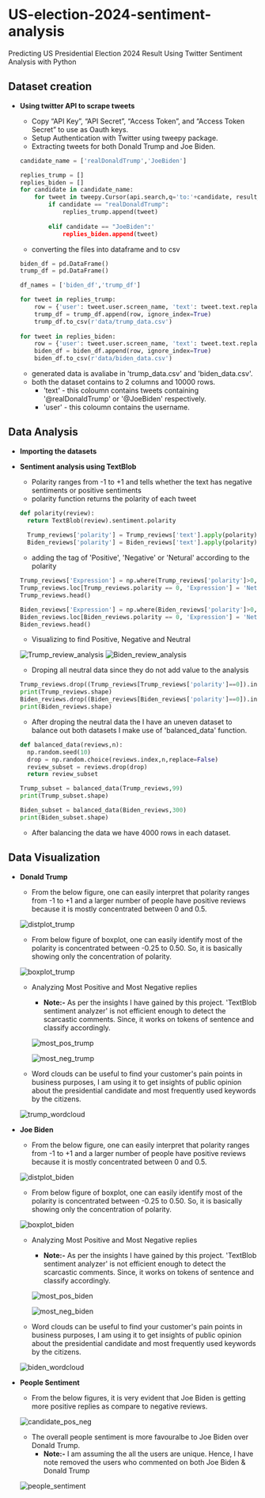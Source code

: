 # US-election-2024-sentiment-analysis

Predicting US Presidential Election 2024 Result Using Twitter Sentiment Analysis with Python

## Dataset creation

- **Using twitter API to scrape tweets**
  - Copy “API Key”, “API Secret”, “Access Token”, and “Access Token Secret” to use as Oauth keys.
  - Setup Authentication with Twitter using tweepy package.
  - Extracting tweets for both Donald Trump and Joe Biden.

  ```python
  candidate_name = ['realDonaldTrump','JoeBiden']
  
  replies_trump = []
  replies_biden = []
  for candidate in candidate_name:
      for tweet in tweepy.Cursor(api.search,q='to:'+candidate, result_type='recent',timeout=999999).items(10000):
          if candidate == "realDonaldTrump":
              replies_trump.append(tweet)
            
          elif candidate == "JoeBiden":'
              replies_biden.append(tweet)
  ```

  - converting the files into dataframe and to csv
  
  ```python
  biden_df = pd.DataFrame()
  trump_df = pd.DataFrame()
  
  df_names = ['biden_df','trump_df']

  for tweet in replies_trump:
      row = {'user': tweet.user.screen_name, 'text': tweet.text.replace('\n', ' ')}
      trump_df = trump_df.append(row, ignore_index=True)
      trump_df.to_csv(r'data/trump_data.csv')
    
  for tweet in replies_biden:
      row = {'user': tweet.user.screen_name, 'text': tweet.text.replace('\n', ' ')}
      biden_df = biden_df.append(row, ignore_index=True)
      biden_df.to_csv(r'data/biden_data.csv')
  ```
  
  - generated data is avaliabe in 'trump_data.csv' and 'biden_data.csv'.
  - both the dataset contains to 2 columns and 10000 rows.
    - 'text' - this coloumn contains tweets containing '@realDonaldTrump' or '@JoeBiden' respectively.
    - 'user' - this coloumn contains the username. 
  

## Data Analysis

- **Importing the datasets**
- **Sentiment analysis using TextBlob**
  - Polarity ranges from -1 to +1 and tells whether the text has negative sentiments or positive sentiments
  - polarity function returns the polarity of each tweet
  
  ```python
  def polarity(review):
    return TextBlob(review).sentiment.polarity
    
    Trump_reviews['polarity'] = Trump_reviews['text'].apply(polarity)
    Biden_reviews['polarity'] = Biden_reviews['text'].apply(polarity) 
  ```
  
  - adding the tag of 'Positive', 'Negative' or 'Netural' according to the polarity
  
  ```python
  Trump_reviews['Expression'] = np.where(Trump_reviews['polarity']>0,'Positive','Negative')
  Trump_reviews.loc[Trump_reviews.polarity == 0, 'Expression'] = 'Netural'
  Trump_reviews.head()
  
  Biden_reviews['Expression'] = np.where(Biden_reviews['polarity']>0,'Positive','Negative')
  Biden_reviews.loc[Biden_reviews.polarity == 0, 'Expression'] = 'Netural'
  Biden_reviews.head()
  ```
  - Visualizing to find Positive, Negative and Neutral
  
  ![Trump_review_analysis](https://github.com/jijopjames/US-election-2020-sentiment-analysis/blob/master/img/trump_review.png)
  ![Biden_review_analysis](https://github.com/jijopjames/US-election-2020-sentiment-analysis/blob/master/img/biden_review.png)
  
  - Droping all neutral data since they do not add value to the analysis
  ```python
  Trump_reviews.drop((Trump_reviews[Trump_reviews['polarity']==0]).index, inplace=True)
  print(Trump_reviews.shape)
  Biden_reviews.drop((Biden_reviews[Biden_reviews['polarity']==0]).index, inplace=True)
  print(Biden_reviews.shape)
  ```
  - After droping the neutral data the I have an uneven dataset to balance out both datasets I make use of 'balanced_data' function.
  ```python
  def balanced_data(reviews,n):
    np.random.seed(10)
    drop = np.random.choice(reviews.index,n,replace=False)
    review_subset = reviews.drop(drop)
    return review_subset
  
  Trump_subset = balanced_data(Trump_reviews,99)
  print(Trump_subset.shape)

  Biden_subset = balanced_data(Biden_reviews,300)
  print(Biden_subset.shape)
  ```
  - After balancing the data we have 4000 rows in each dataset.
 
## Data Visualization

- **Donald Trump** 
  - From the below figure, one can easily interpret that polarity ranges from -1 to +1 and a larger number of people have positive reviews because it is mostly concentrated between 0 and 0.5.
  
  ![distplot_trump](https://github.com/jijopjames/US-election-2020-sentiment-analysis/blob/master/img/trump_distplot.png)
  
  - From below figure of boxplot, one can easily identify most of the polarity is concentrated between -0.25 to 0.50. So, it is basically showing only the concentration of polarity.

  ![boxplot_trump](  https://github.com/jijopjames/US-election-2020-sentiment-analysis/blob/master/img/trump_boxplot.png)
  
  - Analyzing Most Positive and Most Negative replies
    - **Note:-** As per the insights I have gained by this project. 'TextBlob sentiment analyzer' is not efficient enough to detect the scarcastic comments. Since, it works on tokens of sentence and classify accordingly. 
    
    ![most_pos_trump](https://github.com/jijopjames/US-election-2020-sentiment-analysis/blob/master/img/trump_pos_tweet.png) 
    
    ![most_neg_trump](https://github.com/jijopjames/US-election-2020-sentiment-analysis/blob/master/img/trump_neg_tweet.png)
    
   - Word clouds can be useful to find your customer's pain points in business purposes, I am using it to get insights of public opinion about the presidential candidate and most frequently used keywords by the citizens.
   
   ![trump_wordcloud](https://github.com/jijopjames/US-election-2020-sentiment-analysis/blob/master/img/trump_wordcloud.png) 
   
- **Joe Biden**
  - From the below figure, one can easily interpret that polarity ranges from -1 to +1 and a larger number of people have positive reviews because it is mostly concentrated between 0 and 0.5.
  
  ![distplot_biden](https://github.com/jijopjames/US-election-2020-sentiment-analysis/blob/master/img/biden_distplot.png)
  
  - From below figure of boxplot, one can easily identify most of the polarity is concentrated between -0.25 to 0.50. So, it is basically showing only the concentration of polarity.

  ![boxplot_biden](  https://github.com/jijopjames/US-election-2020-sentiment-analysis/blob/master/img/biden_boxplot.png)
  
  - Analyzing Most Positive and Most Negative replies
    - **Note:-** As per the insights I have gained by this project. 'TextBlob sentiment analyzer' is not efficient enough to detect the scarcastic comments. Since, it works on tokens of sentence and classify accordingly. 
    
    ![most_pos_biden](https://github.com/jijopjames/US-election-2020-sentiment-analysis/blob/master/img/biden_pos_tweet.png) 
    
    ![most_neg_biden](https://github.com/jijopjames/US-election-2020-sentiment-analysis/blob/master/img/biden_neg_tweet.png)
    
   - Word clouds can be useful to find your customer's pain points in business purposes, I am using it to get insights of public opinion about the presidential candidate and most frequently used keywords by the citizens.
   
   ![biden_wordcloud](https://github.com/jijopjames/US-election-2020-sentiment-analysis/blob/master/img/biden_wordcloud.png) 

- **People Sentiment**

  -  From the below figures, it is very evident that Joe Biden is getting more positive replies as compare to negative reviews.
  
  ![candidate_pos_neg](https://github.com/jijopjames/US-election-2020-sentiment-analysis/blob/master/img/candidate_pos_neg.png) 
  
  - The overall people sentiment is more favouralbe to Joe Biden over Donald Trump.
    - **Note:-** I am assuming the all the users are unique. Hence, I have note removed the users who commented on both Joe Biden & Donald Trump
  
  ![people_sentiment](https://github.com/jijopjames/US-election-2020-sentiment-analysis/blob/master/img/people_sentiment.png) 
  
  



  

 



